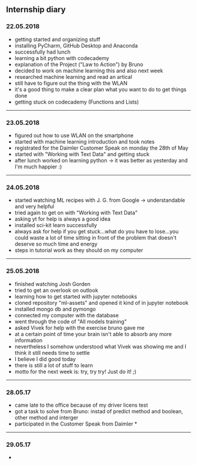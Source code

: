 ## Internship diary
### 22.05.2018
* getting started and organizing stuff
* installing PyCharm, GitHub Desktop and Anaconda
* successfully had lunch 
* learning a bit python with codecademy
* explanation of the Project ("Law to Action") by Bruno
* decided to work on machine learning this and also next week
* researched machine learning and read an artical
* still have to figure out the thing with the WLAN
* it's a good thing to make a clear plan what you want to do to get things done
* getting stuck on codecademy (Functions and Lists)
--------------------------------------------------------------------------------------------------------------------
### 23.05.2018
* figured out how to use WLAN on the smartphone
* started with machine learning introduction and took notes
* registrated for the Daimler Customer Speak on monday the 28th of May
* started with "Working with Text Data" and getting stuck
* after lunch worked on learning python -> it was better as yesterday and I'm much happier :)
--------------------------------------------------------------------------------------------------------------------
### 24.05.2018
* started watching ML recipes with J. G. from Google -> understandable and very helpful
* tried again to get on with "Working with Text Data"
* asking yt for help is always a good idea
* installed sci-kit learn successfully
* always ask for help if you get stuck...what do you have to lose...you could waste a lot of time sitting in front of the problem that doesn't deserve so much time and energy
* steps in tutorial work as they should on my computer
--------------------------------------------------------------------------------------------------------------------
### 25.05.2018
* finished watching Josh Gorden
* tried to get an overlook on outlook
* learning how to get started with jupyter notebooks
* cloned repository "ml-assets" and opened it kind of in jupyter notebook
* installed mongo db and pymongo
* connected my computer with the database 
* went through the code of "All models training"
* asked Vivek for help with the exercise bruno gave me
* at a certain point of time your brain isn't able to absorb any more information
* nevertheless I somehow understood what Vivek was showing me and I think it still needs time to settle
* I believe I did good today
* there is still a lot of stuff to learn
* motto for the next week is: try, try try! Just do it! ;)
--------------------------------------------------------------------------------------------------------------------
### 28.05.17
* came late to the office because of my driver licens test 
* got a task to solve from Bruno: instad of predict method and boolean, other method and interger
* participated in the Customer Speak from Daimler
  *
--------------------------------------------------------------------------------------------------------------------
### 29.05.17
*
